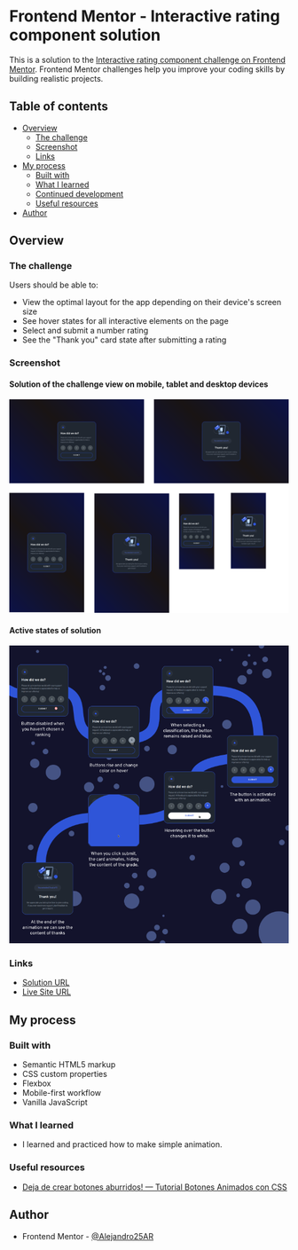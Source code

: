 # Frontend Mentor - Interactive rating component solution

This is a solution to the [Interactive rating component challenge on Frontend Mentor](https://www.frontendmentor.io/challenges/interactive-rating-component-koxpeBUmI). Frontend Mentor challenges help you improve your coding skills by building realistic projects. 

## Table of contents

- [Overview](#overview)
  - [The challenge](#the-challenge)
  - [Screenshot](#screenshot)
  - [Links](#links)
- [My process](#my-process)
  - [Built with](#built-with)
  - [What I learned](#what-i-learned)
  - [Continued development](#continued-development)
  - [Useful resources](#useful-resources)
- [Author](#author)

## Overview

### The challenge

Users should be able to:

- View the optimal layout for the app depending on their device's screen size
- See hover states for all interactive elements on the page
- Select and submit a number rating
- See the "Thank you" card state after submitting a rating

### Screenshot

#### Solution of the challenge view on mobile, tablet and desktop devices
![Solution of the challenge view on mobile, tablet and desktop devices](./screenshot/Interactive%20rating%20component.png)

#### Active states of solution
![Active states of solution](./screenshot/InteractiveRatingComponentActive.png)

### Links

- [Solution URL](https://github.com/Alejandro25AR/Interactive-rating-component)
- [Live Site URL](https://alejandro25ar.github.io/Interactive-rating-component/)

## My process

### Built with

- Semantic HTML5 markup
- CSS custom properties
- Flexbox
- Mobile-first workflow
- Vanilla JavaScript

### What I learned

- I learned and practiced how to make simple animation.

### Useful resources

- [Deja de crear botones aburridos! — Tutorial Botones Animados con CSS](https://www.youtube.com/watch?v=c-4wFMGFuCg&t=1519s)

## Author

- Frontend Mentor - [@Alejandro25AR](https://www.frontendmentor.io/profile/Alejandro25AR)